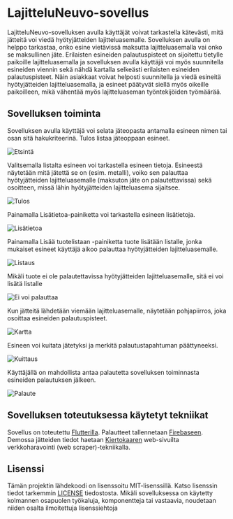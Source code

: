 # LajitteluNeuvo-sovellus

LajitteluNeuvo-sovelluksen avulla käyttäjät voivat tarkastella kätevästi, mitä jätteitä voi viedä hyötyjätteiden lajitteluasemalle. Sovelluksen avulla on helppo tarkastaa, onko esine vietävissä maksutta lajitteluasemalla vai onko se maksullinen jäte. Erilaisten esineiden palautuspisteet on sijoitettu tietylle paikoille lajitteluasemalla ja sovelluksen avulla käyttäjä voi myös suunnitella esineiden viennin sekä nähdä kartalla selkeästi erilaisten esineiden palautuspisteet. Näin asiakkaat voivat helposti suunnitella ja viedä esineitä hyötyjätteiden lajitteluasemalla, ja esineet päätyvät siellä myös oikeille paikoilleen, mikä vähentää myös lajitteluaseman työntekijöiden työmäärää.

## Sovelluksen toiminta

Sovelluksen avulla käyttäjä voi selata jäteopasta antamalla esineen nimen tai osan sitä hakukriteerinä. Tulos listaa jäteoppaan esineet.

![Etsintä](https://github.com/Biodibi/hyotyjate/blob/master/images/etsinta.png)

Valitsemalla listalta esineen voi tarkastella esineen tietoja. Esineestä näytetään mitä jätettä se on (esim. metalli), voiko sen palauttaa hyötyjätteiden lajitteluasemalle (maksuton jäte on palautettavissa) sekä osoitteen, missä lähin hyötyjätteiden lajitteluasema sijaitsee. 

![Tulos](https://github.com/Biodibi/hyotyjate/blob/master/images/tulos.png)

Painamalla Lisätietoa-painiketta voi tarkastella esineen lisätietoja.

![Lisätietoa](https://github.com/Biodibi/hyotyjate/blob/master/images/lisatietoa.png)

Painamalla Lisää tuotelistaan -painiketta tuote lisätään listalle, jonka mukaiset esineet käyttäjä aikoo palauttaa hyötyjätteiden lajitteluasemalle.

![Listaus](https://github.com/Biodibi/hyotyjate/blob/master/images/lista.png)

Mikäli tuote ei ole palautettavissa hyötyjätteiden lajitteluasemalle, sitä ei voi lisätä listalle

![Ei voi palauttaa](https://github.com/Biodibi/hyotyjate/blob/master/images/eivoipalauttaa.png)

Kun jätteitä lähdetään viemään lajitteluasemalle, näytetään pohjapiirros, joka osoittaa esineiden palautuspisteet.

![Kartta](https://github.com/Biodibi/hyotyjate/blob/master/images/kartta.png)

Esineen voi kuitata jätetyksi ja merkitä palautustapahtuman päättyneeksi.

![Kuittaus](https://github.com/Biodibi/hyotyjate/blob/master/images/kuittaus.png)

Käyttäjällä on mahdollista antaa palautetta sovelluksen toiminnasta esineiden palautuksen jälkeen.

![Palaute](https://github.com/Biodibi/hyotyjate/blob/master/images/palaute.png)

## Sovelluksen toteutuksessa käytetyt tekniikat

Sovellus on toteutettu [Flutterilla](https://flutter.dev). Palautteet tallennetaan [Firebaseen](https://firebase.google.com). Demossa jätteiden tiedot haetaan [Kiertokaaren](https://kiertokaari.fi) web-sivuilta verkkoharavointi (web scraper)-tekniikalla.

## Lisenssi

Tämän projektin lähdekoodi on lisenssoitu MIT-lisenssillä. Katso lisenssin tiedot tarkemmin [LICENSE](https://github.com/Biodibi/hyotyjate/blob/master/LICENSE.md) tiedostosta. Mikäli sovelluksessa on käytetty kolmannen osapuolen työkaluja, komponentteja tai vastaavia, noudetaan niiden osalta ilmoitettuja lisenssiehtoja

